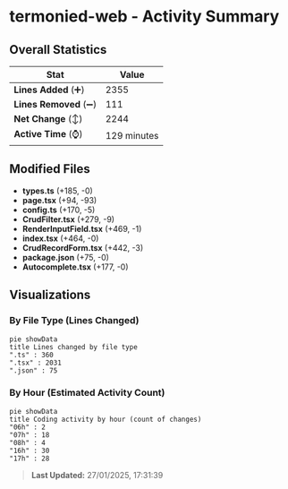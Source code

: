 # termonied-web - Activity Summary 

## Overall Statistics

| Stat                   | Value                                                             |
| ---------------------- | ----------------------------------------------------------------- |
| **Lines Added** (➕)   | 2355                                          |
| **Lines Removed** (➖) | 111                                        |
| **Net Change** (↕)    | 2244                |
| **Active Time** (⌚)   | 129 minutes |


## Modified Files
- **types.ts** (+185, -0)
- **page.tsx** (+94, -93)
- **config.ts** (+170, -5)
- **CrudFilter.tsx** (+279, -9)
- **RenderInputField.tsx** (+469, -1)
- **index.tsx** (+464, -0)
- **CrudRecordForm.tsx** (+442, -3)
- **package.json** (+75, -0)
- **Autocomplete.tsx** (+177, -0)

## Visualizations

### By File Type (Lines Changed)

```mermaid
pie showData
title Lines changed by file type
".ts" : 360
".tsx" : 2031
".json" : 75
```

### By Hour (Estimated Activity Count)

```mermaid
pie showData
title Coding activity by hour (count of changes)
"06h" : 2
"07h" : 18
"08h" : 4
"16h" : 30
"17h" : 28
```


> **Last Updated:** 27/01/2025, 17:31:39